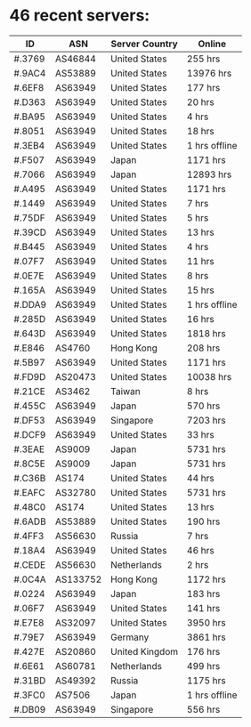 # 46 recent servers:

| ID | ASN | Server Country | Online |
| ------ | ------ | ------ | ------ |
| #.3769 | AS46844 | United States | 255 hrs |
| #.9AC4 | AS53889 | United States | 13976 hrs |
| #.6EF8 | AS63949 | United States | 177 hrs |
| #.D363 | AS63949 | United States | 20 hrs |
| #.BA95 | AS63949 | United States | 4 hrs |
| #.8051 | AS63949 | United States | 18 hrs |
| #.3EB4 | AS63949 | United States | 1 hrs offline |
| #.F507 | AS63949 | Japan | 1171 hrs |
| #.7066 | AS63949 | Japan | 12893 hrs |
| #.A495 | AS63949 | United States | 1171 hrs |
| #.1449 | AS63949 | United States | 7 hrs |
| #.75DF | AS63949 | United States | 5 hrs |
| #.39CD | AS63949 | United States | 13 hrs |
| #.B445 | AS63949 | United States | 4 hrs |
| #.07F7 | AS63949 | United States | 11 hrs |
| #.0E7E | AS63949 | United States | 8 hrs |
| #.165A | AS63949 | United States | 15 hrs |
| #.DDA9 | AS63949 | United States | 1 hrs offline |
| #.285D | AS63949 | United States | 16 hrs |
| #.643D | AS63949 | United States | 1818 hrs |
| #.E846 | AS4760 | Hong Kong | 208 hrs |
| #.5B97 | AS63949 | United States | 1171 hrs |
| #.FD9D | AS20473 | United States | 10038 hrs |
| #.21CE | AS3462 | Taiwan | 8 hrs |
| #.455C | AS63949 | Japan | 570 hrs |
| #.DF53 | AS63949 | Singapore | 7203 hrs |
| #.DCF9 | AS63949 | United States | 33 hrs |
| #.3EAE | AS9009 | Japan | 5731 hrs |
| #.8C5E | AS9009 | Japan | 5731 hrs |
| #.C36B | AS174 | United States | 44 hrs |
| #.EAFC | AS32780 | United States | 5731 hrs |
| #.48C0 | AS174 | United States | 13 hrs |
| #.6ADB | AS53889 | United States | 190 hrs |
| #.4FF3 | AS56630 | Russia | 7 hrs |
| #.18A4 | AS63949 | United States | 46 hrs |
| #.CEDE | AS56630 | Netherlands | 2 hrs |
| #.0C4A | AS133752 | Hong Kong | 1172 hrs |
| #.0224 | AS63949 | Japan | 183 hrs |
| #.06F7 | AS63949 | United States | 141 hrs |
| #.E7E8 | AS32097 | United States | 3950 hrs |
| #.79E7 | AS63949 | Germany | 3861 hrs |
| #.427E | AS20860 | United Kingdom | 176 hrs |
| #.6E61 | AS60781 | Netherlands | 499 hrs |
| #.31BD | AS49392 | Russia | 1175 hrs |
| #.3FC0 | AS7506 | Japan | 1 hrs offline |
| #.DB09 | AS63949 | Singapore | 556 hrs |

